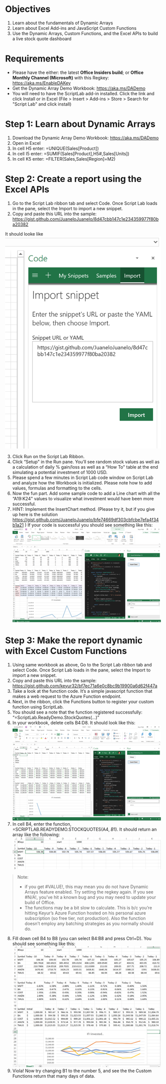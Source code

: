 # Objectives
1.	Learn about the fundamentals of Dynamic Arrays
2.	Learn about Excel Add-ins and JavaScript Custom Functions
3.	Use the Dynamic Arrays, Custom Functions, and the Excel APIs to build a live stock quote dashboard

# Requirements
*	Please have the either:
       the latest **Office Insiders build**; or **Office Monthly Channel (Microsoft)** with this Regkey: https://aka.ms/EnableDAKey 
*	Get the Dynamic Array Demo Workbook: https://aka.ms/DADemo
*	You will need to have the ScriptLab add-in installed. Click the link and click Install or in Excel (File > Insert > Add-ins > Store > Search for "Script Lab" and click install)

# Step 1: Learn about Dynamic Arrays
1.	Download the Dynamic Array Demo Workbook: https://aka.ms/DADemo
2.	Open in Excel
1.	In cell H5 enter: =UNIQUE(Sales[Product])
2.	In cell I5 enter: =SUMIF(Sales[Product],H5#,Sales[Units])
3.	In cell K5 enter: =FILTER(Sales,Sales[Region]=M2)

# Step 2: Create a report using the Excel APIs 
1.	Go to the Script Lab ribbon tab and select Code. Once Script Lab loads in the pane, select the Import to import a new snippet. 
2.	Copy and paste this URL into the sample: https://gist.github.com/JuaneloJuanelo/8d47cbb147c1e234359977f80ba20382 

It should looke like ![Snippet](Images/importSnippet.PNG)

3.	Click Run on the Script Lab Ribbon.
4.	Click “Setup" in the Run pane. You’ll see random stock values as well as a calculation of daily % gain/loss as well as a “How To" table at the end simulating a potential investment of 1000 USD. 
5.	Please spend a few minutes in Script Lab code window on Script Lab and analyze how the Workbook is initialized. Please note how to add values, formulas and formatting to the cells.
6.	Now the fun part. Add some sample code to add a Line chart with all the “A19:K24" values to visualize what investment would have been more successful. 
7.	HINT: Implement the InsertChart method.  (Please try it, but if you give up here is the solution https://gist.github.com/JuaneloJuanelo/bfe74669df303cbfcbe7efa4f34b1a21 )
If your code is successful you should see something like this:
![Insert Chart](Images/insertchart.png)

# Step 3: Make the report dynamic with Excel Custom Functions
1.	Using same workbook as above, Go to the Script Lab ribbon tab and select Code. Once Script Lab loads in the pane, select the Import to import a new snippet. 
2.	Copy and paste this URL into the sample: https://gist.github.com/keyur32/bf7ec71a6e0c8bc9b19900a6d62f447a 
3.	Take a look at the function code. It’s a simple javascript function that makes a web request to the Azure Function endpoint.
4.	Next, in the ribbon, click the Functions button to register your custom function using ScriptLab.
5.	You should see a note that the function registered successfully:
“=ScriptLab.ReadyDemo.StockQuotes(...)”
6.	In your workbook, delete cells B4:D8. It should look like this:  ![Delete Cells](Images/deleteCells.PNG)
7.	In cell B4, enter the function, =SCRIPTLAB.READYDEMO.STOCKQUOTES(A4, $B$1).  It should return an array like the following: ![Function](Images/function1.png)

 

> Note: 
> -	if you get #VALUE!, this may mean you do not have Dynamic Arrays feature enabled. Try setting the regkey again.  If you see #N/A!, you’ve hit a known bug and you may need to update your build of Office.
> -	The functions may be a bit slow to calculate. This is b/c you’re hitting Keyur’s Azure Function hosted on his personal azure subscription (so free tier, not production).  Also the function doesn’t employ any batching strategies as you normally should do. 

8.	Fill down cell B4 to B8  (you can select B4:B8 and press Ctrl+D). You should see something like this: ![Final](Images/final.png)
9.	Viola!  Now try changing B1 to the number 5, and see the the Custom Functions return that many days of data.


